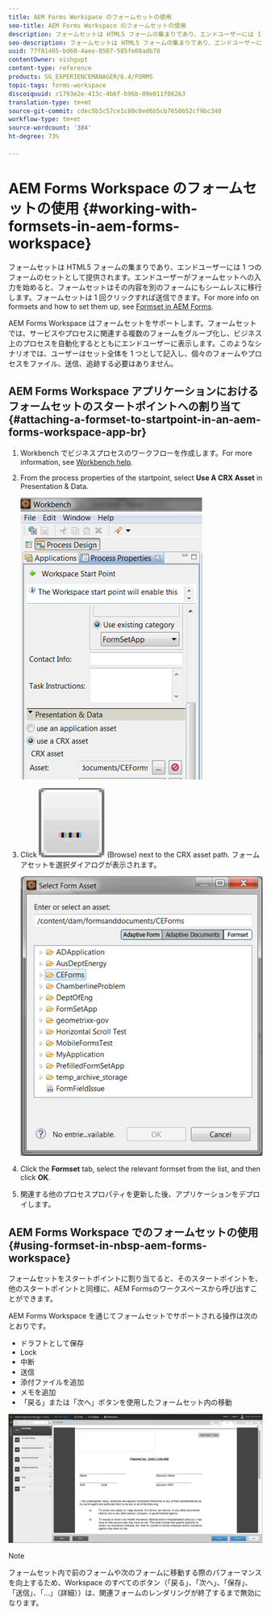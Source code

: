 ```yaml
---
title: AEM Forms Workspace のフォームセットの使用
seo-title: AEM Forms Workspace のフォームセットの使用
description: フォームセットは HTML5 フォームの集まりであり、エンドユーザーには 1 つのフォームのセットとして提供されます。AEM Forms Workspace でフォームセットを使用する方法について説明します。
seo-description: フォームセットは HTML5 フォームの集まりであり、エンドユーザーには 1 つのフォームのセットとして提供されます。AEM Forms Workspace でフォームセットを使用する方法について説明します。
uuid: 77f81465-bd60-4aee-8507-585fe08adb78
contentOwner: vishgupt
content-type: reference
products: SG_EXPERIENCEMANAGER/6.4/FORMS
topic-tags: forms-workspace
discoiquuid: c1793e2e-413c-4b6f-b96b-09e011f06263
translation-type: tm+mt
source-git-commit: cdec5b3c57ce1c80c0ed6b5cb7650b52cf9bc340
workflow-type: tm+mt
source-wordcount: '384'
ht-degree: 73%

---
```



# AEM Forms Workspace のフォームセットの使用 {#working-with-formsets-in-aem-forms-workspace}

フォームセットは HTML5 フォームの集まりであり、エンドユーザーには 1 つのフォームのセットとして提供されます。エンドユーザーがフォームセットへの入力を始めると、フォームセットはその内容を別のフォームにもシームレスに移行します。フォームセットは 1 回クリックすれば送信できます。For more info on formsets and how to set them up, see [Formset in AEM Forms](/help/forms/using/formset-in-aem-forms.md).

AEM Forms Workspace はフォームセットをサポートします。フォームセットでは、サービスやプロセスに関連する複数のフォームをグループ化し、ビジネス上のプロセスを自動化するとともにエンドユーザーに表示します。このようなシナリオでは、ユーザーはセット全体を 1 つとして記入し、個々のフォームやプロセスをファイル、送信、追跡する必要はありません。

## AEM Forms Workspace アプリケーションにおけるフォームセットのスタートポイントへの割り当て {#attaching-a-formset-to-startpoint-in-an-aem-forms-workspace-app-br}

1. Workbench でビジネスプロセスのワークフローを作成します。For more information, see [Workbench help](https://www.adobe.com/go/learn_aemforms_workbench_63).
1. From the process properties of the startpoint, select **Use A CRX Asset** in Presentation &amp; Data.

   ![1-1](assets/1-1.png)

1. Click ![browse](assets/browse.png) (Browse) next to the CRX asset path. フォームアセットを選択ダイアログが表示されます。

   ![2](assets/2.png)

1. Click the **Formset** tab, select the relevant formset from the list, and then click **OK**.

1. 関連する他のプロセスプロパティを更新した後、アプリケーションをデプロイします。

## AEM Forms Workspace でのフォームセットの使用 {#using-formset-in-nbsp-aem-forms-workspace}

フォームセットをスタートポイントに割り当てると、そのスタートポイントを、他のスタートポイントと同様に、AEM Formsのワークスペースから呼び出すことができます。

AEM Forms Workspace を通じてフォームセットでサポートされる操作は次のとおりです。

* ドラフトとして保存
* Lock
* 中断
* 送信
* 添付ファイルを追加
* メモを追加
* 「戻る」または「次へ」ボタンを使用したフォームセット内の移動

![3-1](assets/3-1.png)

>[!NOTE]
>
>フォームセット内で前のフォームや次のフォームに移動する際のパフォーマンスを向上するため、Workspace のすべてのボタン（「戻る」、「次へ」、「保存」、「送信」、「...」（詳細））は、関連フォームのレンダリングが終了するまで無効になります。

